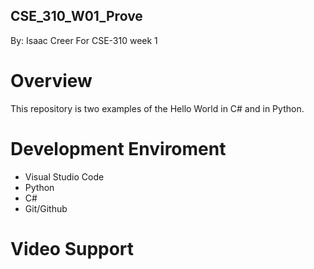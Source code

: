 ## CSE_310_W01_Prove

By: Isaac Creer
For CSE-310 week 1

# Overview
This repository is two examples of the Hello World in C# and in Python.
# Development Enviroment
- Visual Studio Code
- Python
- C#
- Git/Github
# Video Support